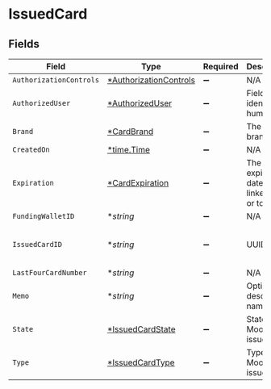 # IssuedCard


## Fields

| Field                                                                  | Type                                                                   | Required                                                               | Description                                                            | Example                                                                |
| ---------------------------------------------------------------------- | ---------------------------------------------------------------------- | ---------------------------------------------------------------------- | ---------------------------------------------------------------------- | ---------------------------------------------------------------------- |
| `AuthorizationControls`                                                | [*AuthorizationControls](../../models/shared/authorizationcontrols.md) | :heavy_minus_sign:                                                     | N/A                                                                    |                                                                        |
| `AuthorizedUser`                                                       | [*AuthorizedUser](../../models/shared/authorizeduser.md)               | :heavy_minus_sign:                                                     | Fields to identify a human                                             |                                                                        |
| `Brand`                                                                | [*CardBrand](../../models/shared/cardbrand.md)                         | :heavy_minus_sign:                                                     | The card brand                                                         | Discover                                                               |
| `CreatedOn`                                                            | [*time.Time](https://pkg.go.dev/time#Time)                             | :heavy_minus_sign:                                                     | N/A                                                                    |                                                                        |
| `Expiration`                                                           | [*CardExpiration](../../models/shared/cardexpiration.md)               | :heavy_minus_sign:                                                     | The expiration date of the linked card or token                        |                                                                        |
| `FundingWalletID`                                                      | **string*                                                              | :heavy_minus_sign:                                                     | N/A                                                                    |                                                                        |
| `IssuedCardID`                                                         | **string*                                                              | :heavy_minus_sign:                                                     | UUID v4                                                                | ec7e1848-dc80-4ab0-8827-dd7fc0737b43                                   |
| `LastFourCardNumber`                                                   | **string*                                                              | :heavy_minus_sign:                                                     | N/A                                                                    | 1234                                                                   |
| `Memo`                                                                 | **string*                                                              | :heavy_minus_sign:                                                     | Optional descriptive name                                              |                                                                        |
| `State`                                                                | [*IssuedCardState](../../models/shared/issuedcardstate.md)             | :heavy_minus_sign:                                                     | State of a Moov issued card                                            |                                                                        |
| `Type`                                                                 | [*IssuedCardType](../../models/shared/issuedcardtype.md)               | :heavy_minus_sign:                                                     | Type of a Moov issued card                                             |                                                                        |